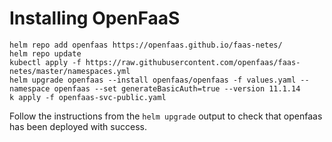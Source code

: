 # Installing OpenFaaS
```
helm repo add openfaas https://openfaas.github.io/faas-netes/
helm repo update
kubectl apply -f https://raw.githubusercontent.com/openfaas/faas-netes/master/namespaces.yml
helm upgrade openfaas --install openfaas/openfaas -f values.yaml --namespace openfaas --set generateBasicAuth=true --version 11.1.14
k apply -f openfaas-svc-public.yaml
```
Follow the instructions from the `helm upgrade` output to check that openfaas 
has been deployed with success.
